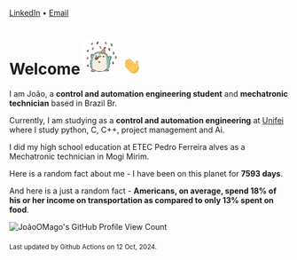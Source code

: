 [LinkedIn](https://www.linkedin.com/in/joão-pedro-gozzoli-b95641301/) &bull;
[Email](joaopedrogozzoli@gmail.com)

# Welcome <img src="happy.gif" height="64px" /> <img src="wave.gif" height="32px" />

I am João, a  **control and automation engineering student** and **mechatronic technician** based in Brazil Br.

Currently, I am studying as a **control and automation engineering** at [Unifei](https://unifei.edu.br) where I study python, C, C++, project management and Ai.

I did my high school education at ETEC Pedro Ferreira alves as a Mechatronic technician in Mogi Mirim.

Here is a random fact about me - I have been on this planet for **7593 days**.

And here is a just a random fact -  **Americans, on average, spend 18% of his or her income on transportation as compared to only 13% spent on food**.

![JoãoOMago's GitHub Profile View Count](https://komarev.com/ghpvc/?username=JoaoOMago)

<sub>Last updated by Github Actions on 12 Oct, 2024.</sub>
